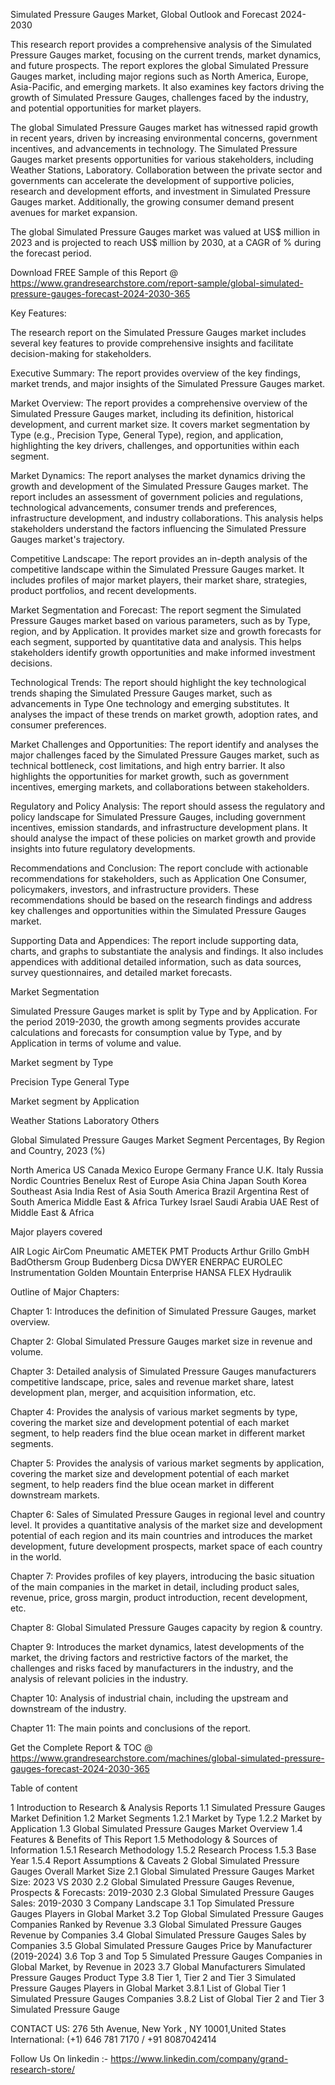 Simulated Pressure Gauges Market, Global Outlook and Forecast 2024-2030

This research report provides a comprehensive analysis of the Simulated Pressure Gauges market, focusing on the current trends, market dynamics, and future prospects. The report explores the global Simulated Pressure Gauges market, including major regions such as North America, Europe, Asia-Pacific, and emerging markets. It also examines key factors driving the growth of Simulated Pressure Gauges, challenges faced by the industry, and potential opportunities for market players.

The global Simulated Pressure Gauges market has witnessed rapid growth in recent years, driven by increasing environmental concerns, government incentives, and advancements in technology. The Simulated Pressure Gauges market presents opportunities for various stakeholders, including Weather Stations, Laboratory. Collaboration between the private sector and governments can accelerate the development of supportive policies, research and development efforts, and investment in Simulated Pressure Gauges market. Additionally, the growing consumer demand present avenues for market expansion.

The global Simulated Pressure Gauges market was valued at US$ million in 2023 and is projected to reach US$ million by 2030, at a CAGR of % during the forecast period.

Download FREE Sample of this Report @ https://www.grandresearchstore.com/report-sample/global-simulated-pressure-gauges-forecast-2024-2030-365


Key Features:

The research report on the Simulated Pressure Gauges market includes several key features to provide comprehensive insights and facilitate decision-making for stakeholders.

Executive Summary: The report provides overview of the key findings, market trends, and major insights of the Simulated Pressure Gauges market.

Market Overview: The report provides a comprehensive overview of the Simulated Pressure Gauges market, including its definition, historical development, and current market size. It covers market segmentation by Type (e.g., Precision Type, General Type), region, and application, highlighting the key drivers, challenges, and opportunities within each segment.

Market Dynamics: The report analyses the market dynamics driving the growth and development of the Simulated Pressure Gauges market. The report includes an assessment of government policies and regulations, technological advancements, consumer trends and preferences, infrastructure development, and industry collaborations. This analysis helps stakeholders understand the factors influencing the Simulated Pressure Gauges market's trajectory.

Competitive Landscape: The report provides an in-depth analysis of the competitive landscape within the Simulated Pressure Gauges market. It includes profiles of major market players, their market share, strategies, product portfolios, and recent developments.

Market Segmentation and Forecast: The report segment the Simulated Pressure Gauges market based on various parameters, such as by Type, region, and by Application. It provides market size and growth forecasts for each segment, supported by quantitative data and analysis. This helps stakeholders identify growth opportunities and make informed investment decisions.

Technological Trends: The report should highlight the key technological trends shaping the Simulated Pressure Gauges market, such as advancements in Type One technology and emerging substitutes. It analyses the impact of these trends on market growth, adoption rates, and consumer preferences.

Market Challenges and Opportunities: The report identify and analyses the major challenges faced by the Simulated Pressure Gauges market, such as technical bottleneck, cost limitations, and high entry barrier. It also highlights the opportunities for market growth, such as government incentives, emerging markets, and collaborations between stakeholders.

Regulatory and Policy Analysis: The report should assess the regulatory and policy landscape for Simulated Pressure Gauges, including government incentives, emission standards, and infrastructure development plans. It should analyse the impact of these policies on market growth and provide insights into future regulatory developments.

Recommendations and Conclusion: The report conclude with actionable recommendations for stakeholders, such as Application One Consumer, policymakers, investors, and infrastructure providers. These recommendations should be based on the research findings and address key challenges and opportunities within the Simulated Pressure Gauges market.

Supporting Data and Appendices: The report include supporting data, charts, and graphs to substantiate the analysis and findings. It also includes appendices with additional detailed information, such as data sources, survey questionnaires, and detailed market forecasts.

Market Segmentation

Simulated Pressure Gauges market is split by Type and by Application. For the period 2019-2030, the growth among segments provides accurate calculations and forecasts for consumption value by Type, and by Application in terms of volume and value.

Market segment by Type



Precision Type
General Type


Market segment by Application



Weather Stations
Laboratory
Others


Global Simulated Pressure Gauges Market Segment Percentages, By Region and Country, 2023 (%)



North America
US
Canada
Mexico
Europe
Germany
France
U.K.
Italy
Russia
Nordic Countries
Benelux
Rest of Europe
Asia
China
Japan
South Korea
Southeast Asia
India
Rest of Asia
South America
Brazil
Argentina
Rest of South America
Middle East & Africa
Turkey
Israel
Saudi Arabia
UAE
Rest of Middle East & Africa


Major players covered



AIR Logic
AirCom Pneumatic
AMETEK PMT Products
Arthur Grillo GmbH
BadOthersm Group
Budenberg
Dicsa
DWYER
ENERPAC
EUROLEC Instrumentation
Golden Mountain Enterprise
HANSA FLEX Hydraulik


Outline of Major Chapters:

Chapter 1: Introduces the definition of Simulated Pressure Gauges, market overview.

Chapter 2: Global Simulated Pressure Gauges market size in revenue and volume.

Chapter 3: Detailed analysis of Simulated Pressure Gauges manufacturers competitive landscape, price, sales and revenue market share, latest development plan, merger, and acquisition information, etc.

Chapter 4: Provides the analysis of various market segments by type, covering the market size and development potential of each market segment, to help readers find the blue ocean market in different market segments.

Chapter 5: Provides the analysis of various market segments by application, covering the market size and development potential of each market segment, to help readers find the blue ocean market in different downstream markets.

Chapter 6: Sales of Simulated Pressure Gauges in regional level and country level. It provides a quantitative analysis of the market size and development potential of each region and its main countries and introduces the market development, future development prospects, market space of each country in the world.

Chapter 7: Provides profiles of key players, introducing the basic situation of the main companies in the market in detail, including product sales, revenue, price, gross margin, product introduction, recent development, etc.

Chapter 8: Global Simulated Pressure Gauges capacity by region & country.

Chapter 9: Introduces the market dynamics, latest developments of the market, the driving factors and restrictive factors of the market, the challenges and risks faced by manufacturers in the industry, and the analysis of relevant policies in the industry.

Chapter 10: Analysis of industrial chain, including the upstream and downstream of the industry.

Chapter 11: The main points and conclusions of the report.

Get the Complete Report & TOC @ https://www.grandresearchstore.com/machines/global-simulated-pressure-gauges-forecast-2024-2030-365

Table of content

1 Introduction to Research & Analysis Reports
1.1 Simulated Pressure Gauges Market Definition
1.2 Market Segments
1.2.1 Market by Type
1.2.2 Market by Application
1.3 Global Simulated Pressure Gauges Market Overview
1.4 Features & Benefits of This Report
1.5 Methodology & Sources of Information
1.5.1 Research Methodology
1.5.2 Research Process
1.5.3 Base Year
1.5.4 Report Assumptions & Caveats
2 Global Simulated Pressure Gauges Overall Market Size
2.1 Global Simulated Pressure Gauges Market Size: 2023 VS 2030
2.2 Global Simulated Pressure Gauges Revenue, Prospects & Forecasts: 2019-2030
2.3 Global Simulated Pressure Gauges Sales: 2019-2030
3 Company Landscape
3.1 Top Simulated Pressure Gauges Players in Global Market
3.2 Top Global Simulated Pressure Gauges Companies Ranked by Revenue
3.3 Global Simulated Pressure Gauges Revenue by Companies
3.4 Global Simulated Pressure Gauges Sales by Companies
3.5 Global Simulated Pressure Gauges Price by Manufacturer (2019-2024)
3.6 Top 3 and Top 5 Simulated Pressure Gauges Companies in Global Market, by Revenue in 2023
3.7 Global Manufacturers Simulated Pressure Gauges Product Type
3.8 Tier 1, Tier 2 and Tier 3 Simulated Pressure Gauges Players in Global Market
3.8.1 List of Global Tier 1 Simulated Pressure Gauges Companies
3.8.2 List of Global Tier 2 and Tier 3 Simulated Pressure Gauge

CONTACT US:
276 5th Avenue, New York , NY 10001,United States
International: (+1) 646 781 7170 / +91 8087042414

Follow Us On linkedin :- https://www.linkedin.com/company/grand-research-store/
 
